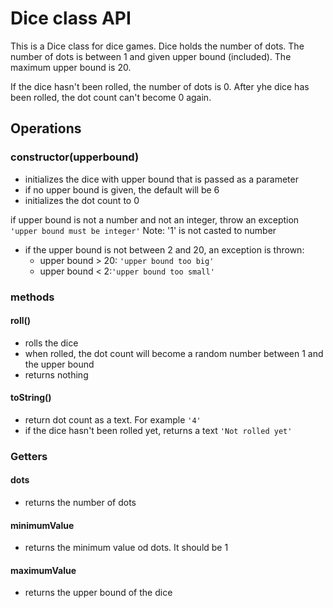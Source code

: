 # Dice class API

This is a Dice class for dice games. Dice holds the number of dots.
The number of dots is between 1 and given upper bound (included).
The maximum upper bound is 20.

If the dice hasn't been rolled, the number of dots is 0. After yhe dice has been rolled, the dot count can't become 0 again.

## Operations

### **constructor(upperbound)**

- initializes the dice with upper bound that is passed as a parameter
- if no upper bound is given, the default will be 6
- initializes the dot count to 0

if upper bound is not a number and not an integer, throw an exception `'upper bound must be integer'`
Note: '1' is not casted to number

- if the upper bound is not between 2 and 20, an exception is thrown:
  - upper bound > 20: `'upper bound too big'`
  - upper bound < 2:`'upper bound too small'`

### methods

#### **roll()**

- rolls the dice
- when rolled, the dot count will become a random number between 1 and the upper bound
- returns nothing

#### **toString()**

- return dot count as a text. For example `'4'`
- if the dice hasn't been rolled yet, returns a text `'Not rolled yet'`

### Getters

#### **dots**

- returns the number of dots

#### **minimumValue**

- returns the minimum value od dots. It should be 1

#### **maximumValue**

- returns the upper bound of the dice
